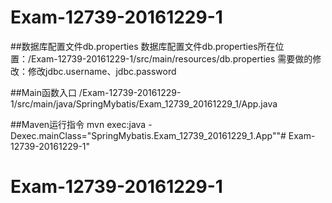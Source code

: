 # Exam-12739-20161229-1
##数据库配置文件db.properties
	数据库配置文件db.properties所在位置：/Exam-12739-20161229-1/src/main/resources/db.properties
	需要做的修改：修改jdbc.username、jdbc.password
	
	
##Main函数入口
	/Exam-12739-20161229-1/src/main/java/SpringMybatis/Exam_12739_20161229_1/App.java
	
	
##Maven运行指令
	mvn exec:java -Dexec.mainClass="SpringMybatis.Exam_12739_20161229_1.App""# Exam-12739-20161229-1" 
# Exam-12739-20161229-1

